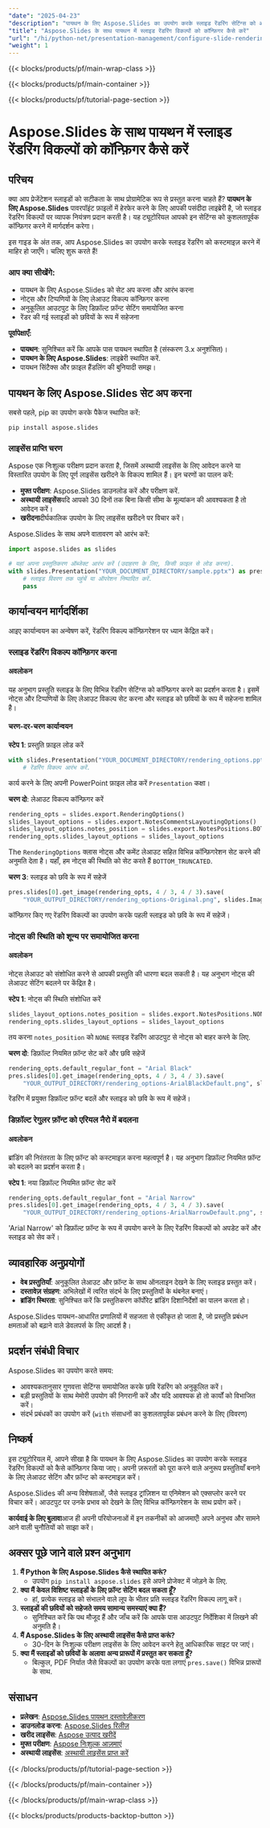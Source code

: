 ```yaml
---
"date": "2025-04-23"
"description": "पायथन के लिए Aspose.Slides का उपयोग करके स्लाइड रेंडरिंग सेटिंग्स को अनुकूलित करना सीखें, जिसमें लेआउट विकल्प और फ़ॉन्ट सेटिंग्स शामिल हैं।"
"title": "Aspose.Slides के साथ पायथन में स्लाइड रेंडरिंग विकल्पों को कॉन्फ़िगर कैसे करें"
"url": "/hi/python-net/presentation-management/configure-slide-rendering-aspose-slides-python/"
"weight": 1
---
```


{{< blocks/products/pf/main-wrap-class >}}

{{< blocks/products/pf/main-container >}}

{{< blocks/products/pf/tutorial-page-section >}}
# Aspose.Slides के साथ पायथन में स्लाइड रेंडरिंग विकल्पों को कॉन्फ़िगर कैसे करें

## परिचय

क्या आप प्रेजेंटेशन स्लाइडों को सटीकता के साथ प्रोग्रामेटिक रूप से प्रस्तुत करना चाहते हैं? **पायथन के लिए Aspose.Slides** पावरपॉइंट फ़ाइलों में हेरफेर करने के लिए आपकी पसंदीदा लाइब्रेरी है, जो स्लाइड रेंडरिंग विकल्पों पर व्यापक नियंत्रण प्रदान करती है। यह ट्यूटोरियल आपको इन सेटिंग्स को कुशलतापूर्वक कॉन्फ़िगर करने में मार्गदर्शन करेगा।

इस गाइड के अंत तक, आप Aspose.Slides का उपयोग करके स्लाइड रेंडरिंग को कस्टमाइज़ करने में माहिर हो जाएँगे। चलिए शुरू करते हैं!

### आप क्या सीखेंगे:
- पायथन के लिए Aspose.Slides को सेट अप करना और आरंभ करना
- नोट्स और टिप्पणियों के लिए लेआउट विकल्प कॉन्फ़िगर करना
- अनुकूलित आउटपुट के लिए डिफ़ॉल्ट फ़ॉन्ट सेटिंग समायोजित करना
- रेंडर की गई स्लाइडों को छवियों के रूप में सहेजना

**पूर्वापेक्षाएँ:**
- **पायथन**: सुनिश्चित करें कि आपके पास पायथन स्थापित है (संस्करण 3.x अनुशंसित)।
- **पायथन के लिए Aspose.Slides**: लाइब्रेरी स्थापित करें.
- पायथन सिंटैक्स और फ़ाइल हैंडलिंग की बुनियादी समझ।

## पायथन के लिए Aspose.Slides सेट अप करना

सबसे पहले, pip का उपयोग करके पैकेज स्थापित करें:

```bash
pip install aspose.slides
```

### लाइसेंस प्राप्ति चरण

Aspose एक निःशुल्क परीक्षण प्रदान करता है, जिसमें अस्थायी लाइसेंस के लिए आवेदन करने या विस्तारित उपयोग के लिए पूर्ण लाइसेंस खरीदने के विकल्प शामिल हैं। इन चरणों का पालन करें:
- **मुफ्त परीक्षण**: Aspose.Slides डाउनलोड करें और परीक्षण करें.
- **अस्थायी लाइसेंस**यदि आपको 30 दिनों तक बिना किसी सीमा के मूल्यांकन की आवश्यकता है तो आवेदन करें।
- **खरीदना**दीर्घकालिक उपयोग के लिए लाइसेंस खरीदने पर विचार करें।

Aspose.Slides के साथ अपने वातावरण को आरंभ करें:

```python
import aspose.slides as slides

# यहां अपना प्रस्तुतिकरण ऑब्जेक्ट आरंभ करें (उदाहरण के लिए, किसी फ़ाइल से लोड करना).
with slides.Presentation("YOUR_DOCUMENT_DIRECTORY/sample.pptx") as presentation:
    # स्लाइड विवरण तक पहुंचें या ऑपरेशन निष्पादित करें.
    pass
```

## कार्यान्वयन मार्गदर्शिका

आइए कार्यान्वयन का अन्वेषण करें, रेंडरिंग विकल्प कॉन्फ़िगरेशन पर ध्यान केंद्रित करें।

### स्लाइड रेंडरिंग विकल्प कॉन्फ़िगर करना

#### अवलोकन
यह अनुभाग प्रस्तुति स्लाइड के लिए विभिन्न रेंडरिंग सेटिंग्स को कॉन्फ़िगर करने का प्रदर्शन करता है। इसमें नोट्स और टिप्पणियों के लिए लेआउट विकल्प सेट करना और स्लाइड को छवियों के रूप में सहेजना शामिल है।

#### चरण-दर-चरण कार्यान्वयन
**स्टेप 1**: प्रस्तुति फ़ाइल लोड करें

```python
with slides.Presentation("YOUR_DOCUMENT_DIRECTORY/rendering_options.pptx") as pres:
    # रेंडरिंग विकल्प आरंभ करें.
```
कार्य करने के लिए अपनी PowerPoint फ़ाइल लोड करें `Presentation` कक्षा।

**चरण दो**: लेआउट विकल्प कॉन्फ़िगर करें

```python
rendering_opts = slides.export.RenderingOptions()
slides_layout_options = slides.export.NotesCommentsLayoutingOptions()
slides_layout_options.notes_position = slides.export.NotesPositions.BOTTOM_TRUNCATED
rendering_opts.slides_layout_options = slides_layout_options
```
The `RenderingOptions` क्लास नोट्स और कमेंट लेआउट सहित विभिन्न कॉन्फ़िगरेशन सेट करने की अनुमति देता है। यहाँ, हम नोट्स की स्थिति को सेट करते हैं `BOTTOM_TRUNCATED`.

**चरण 3**: स्लाइड को छवि के रूप में सहेजें

```python
pres.slides[0].get_image(rendering_opts, 4 / 3, 4 / 3).save(
    "YOUR_OUTPUT_DIRECTORY/rendering_options-Original.png", slides.ImageFormat.PNG)
```
कॉन्फ़िगर किए गए रेंडरिंग विकल्पों का उपयोग करके पहली स्लाइड को छवि के रूप में सहेजें।

### नोट्स की स्थिति को शून्य पर समायोजित करना

#### अवलोकन
नोट्स लेआउट को संशोधित करने से आपकी प्रस्तुति की धारणा बदल सकती है। यह अनुभाग नोट्स की लेआउट सेटिंग बदलने पर केंद्रित है।

**स्टेप 1**: नोट्स की स्थिति संशोधित करें

```python
slides_layout_options.notes_position = slides.export.NotesPositions.NONE
rendering_opts.slides_layout_options = slides_layout_options
```
तय करना `notes_position` को `NONE` स्लाइड रेंडरिंग आउटपुट से नोट्स को बाहर करने के लिए.

**चरण दो**: डिफ़ॉल्ट नियमित फ़ॉन्ट सेट करें और छवि सहेजें

```python
rendering_opts.default_regular_font = "Arial Black"
pres.slides[0].get_image(rendering_opts, 4 / 3, 4 / 3).save(
    "YOUR_OUTPUT_DIRECTORY/rendering_options-ArialBlackDefault.png", slides.ImageFormat.PNG)
```
रेंडरिंग में प्रयुक्त डिफ़ॉल्ट फ़ॉन्ट बदलें और स्लाइड को छवि के रूप में सहेजें।

### डिफ़ॉल्ट रेगुलर फ़ॉन्ट को एरियल नैरो में बदलना

#### अवलोकन
ब्रांडिंग की निरंतरता के लिए फ़ॉन्ट को कस्टमाइज़ करना महत्वपूर्ण है। यह अनुभाग डिफ़ॉल्ट नियमित फ़ॉन्ट को बदलने का प्रदर्शन करता है।

**स्टेप 1**: नया डिफ़ॉल्ट नियमित फ़ॉन्ट सेट करें

```python
rendering_opts.default_regular_font = "Arial Narrow"
pres.slides[0].get_image(rendering_opts, 4 / 3, 4 / 3).save(
    "YOUR_OUTPUT_DIRECTORY/rendering_options-ArialNarrowDefault.png", slides.ImageFormat.PNG)
```
'Arial Narrow' को डिफ़ॉल्ट फ़ॉन्ट के रूप में उपयोग करने के लिए रेंडरिंग विकल्पों को अपडेट करें और स्लाइड को सेव करें।

## व्यावहारिक अनुप्रयोगों
- **वेब प्रस्तुतियाँ**: अनुकूलित लेआउट और फ़ॉन्ट के साथ ऑनलाइन देखने के लिए स्लाइड प्रस्तुत करें।
- **दस्तावेज़ संग्रहण**: अभिलेखों में त्वरित संदर्भ के लिए प्रस्तुतियों के थंबनेल बनाएं।
- **ब्रांडिंग स्थिरता**: सुनिश्चित करें कि प्रस्तुतिकरण कॉर्पोरेट ब्रांडिंग दिशानिर्देशों का पालन करता हो।

Aspose.Slides पायथन-आधारित प्रणालियों में सहजता से एकीकृत हो जाता है, जो प्रस्तुति प्रबंधन क्षमताओं को बढ़ाने वाले डेवलपर्स के लिए आदर्श है।

## प्रदर्शन संबंधी विचार
Aspose.Slides का उपयोग करते समय:
- आवश्यकतानुसार गुणवत्ता सेटिंग्स समायोजित करके छवि रेंडरिंग को अनुकूलित करें।
- बड़ी प्रस्तुतियों के साथ मेमोरी उपयोग की निगरानी करें और यदि आवश्यक हो तो कार्यों को विभाजित करें।
- संदर्भ प्रबंधकों का उपयोग करें (`with` संसाधनों का कुशलतापूर्वक प्रबंधन करने के लिए (विवरण)

## निष्कर्ष
इस ट्यूटोरियल में, आपने सीखा है कि पायथन के लिए Aspose.Slides का उपयोग करके स्लाइड रेंडरिंग विकल्पों को कैसे कॉन्फ़िगर किया जाए। अपनी ज़रूरतों को पूरा करने वाले अनुरूप प्रस्तुतियाँ बनाने के लिए लेआउट सेटिंग और फ़ॉन्ट को कस्टमाइज़ करें।

Aspose.Slides की अन्य विशेषताओं, जैसे स्लाइड ट्रांज़िशन या एनिमेशन को एक्सप्लोर करने पर विचार करें। आउटपुट पर उनके प्रभाव को देखने के लिए विभिन्न कॉन्फ़िगरेशन के साथ प्रयोग करें।

**कार्यवाई के लिए बुलावा**आज ही अपनी परियोजनाओं में इन तकनीकों को आजमाएँ! अपने अनुभव और सामने आने वाली चुनौतियों को साझा करें।

## अक्सर पूछे जाने वाले प्रश्न अनुभाग
1. **मैं Python के लिए Aspose.Slides कैसे स्थापित करूं?**
   - उपयोग `pip install aspose.slides` इसे अपने प्रोजेक्ट में जोड़ने के लिए.
2. **क्या मैं केवल विशिष्ट स्लाइडों के लिए फ़ॉन्ट सेटिंग बदल सकता हूँ?**
   - हां, प्रत्येक स्लाइड को संभालने वाले लूप के भीतर प्रति स्लाइड रेंडरिंग विकल्प लागू करें।
3. **स्लाइडों की छवियों को सहेजते समय सामान्य समस्याएं क्या हैं?**
   - सुनिश्चित करें कि पथ मौजूद हैं और जाँच करें कि आपके पास आउटपुट निर्देशिका में लिखने की अनुमति है।
4. **मैं Aspose.Slides के लिए अस्थायी लाइसेंस कैसे प्राप्त करूं?**
   - 30-दिन के निःशुल्क परीक्षण लाइसेंस के लिए आवेदन करने हेतु आधिकारिक साइट पर जाएं।
5. **क्या मैं स्लाइडों को छवियों के अलावा अन्य प्रारूपों में प्रस्तुत कर सकता हूँ?**
   - बिल्कुल, PDF निर्यात जैसे विकल्पों का उपयोग करके पता लगाएं `pres.save()` विभिन्न प्रारूपों के साथ.

## संसाधन
- **प्रलेखन**: [Aspose.Slides पायथन दस्तावेज़ीकरण](https://reference.aspose.com/slides/python-net/)
- **डाउनलोड करना**: [Aspose.Slides रिलीज़](https://releases.aspose.com/slides/python-net/)
- **खरीद लाइसेंस**: [Aspose उत्पाद खरीदें](https://purchase.aspose.com/buy)
- **मुफ्त परीक्षण**: [Aspose निःशुल्क आज़माएं](https://releases.aspose.com/slides/python-net/)
- **अस्थायी लाइसेंस**: [अस्थायी लाइसेंस प्राप्त करें](https://purchase.aspose.com/temporary-license)

{{< /blocks/products/pf/tutorial-page-section >}}

{{< /blocks/products/pf/main-container >}}

{{< /blocks/products/pf/main-wrap-class >}}

{{< blocks/products/products-backtop-button >}}